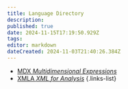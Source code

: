 ```yaml
---
title: Language Directory
description: 
published: true
date: 2024-11-15T17:19:50.929Z
tags: 
editor: markdown
dateCreated: 2024-11-03T21:40:26.384Z
---
```


- [MDX *Multidimensional Expressions*](/language/mdx)
- [XMLA *XML for Analysis*](/language/xmla)
{.links-list}